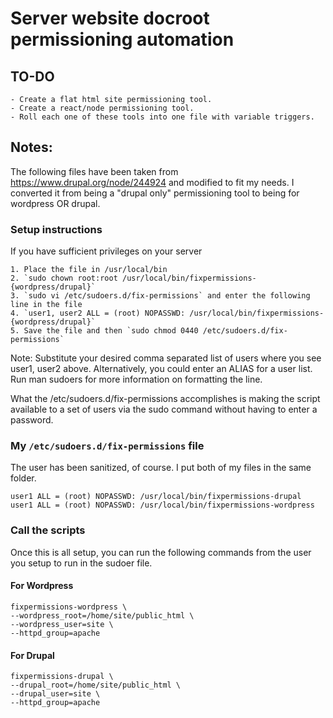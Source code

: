 # Server website docroot permissioning automation

## TO-DO

	- Create a flat html site permissioning tool.
	- Create a react/node permissioning tool.
	- Roll each one of these tools into one file with variable triggers.

## Notes:

The following files have been taken from https://www.drupal.org/node/244924 and modified to fit my needs.  I converted it from being a "drupal only" permissioning tool to being for wordpress OR drupal.

### Setup instructions

If you have sufficient privileges on your server

    1. Place the file in /usr/local/bin 
    2. `sudo chown root:root /usr/local/bin/fixpermissions-{wordpress/drupal}`
    3. `sudo vi /etc/sudoers.d/fix-permissions` and enter the following line in the file
    4. `user1, user2 ALL = (root) NOPASSWD: /usr/local/bin/fixpermissions-{wordpress/drupal}`
    5. Save the file and then `sudo chmod 0440 /etc/sudoers.d/fix-permissions`

Note: Substitute your desired comma separated list of users where you see user1, user2 above. Alternatively, you could enter an ALIAS for a user list. Run man sudoers for more information on formatting the line.

What the /etc/sudoers.d/fix-permissions accomplishes is making the script available to a set of users via the sudo command without having to enter a password.

### My `/etc/sudoers.d/fix-permissions` file

The user has been sanitized, of course.  I put both of my files in the same folder.

```
user1 ALL = (root) NOPASSWD: /usr/local/bin/fixpermissions-drupal
user1 ALL = (root) NOPASSWD: /usr/local/bin/fixpermissions-wordpress
```

### Call the scripts

Once this is all setup, you can run the following commands from the user you setup to run in the sudoer file.

#### For Wordpress
```
fixpermissions-wordpress \
--wordpress_root=/home/site/public_html \
--wordpress_user=site \
--httpd_group=apache
```

#### For Drupal
```
fixpermissions-drupal \
--drupal_root=/home/site/public_html \
--drupal_user=site \
--httpd_group=apache
```
